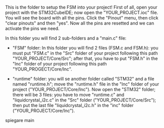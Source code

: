 This is the folder to setup the FSM into your project!
First of all, open your project with the STM32CubeIDE; now open the "YOUR_PROJECT.ioc" file. You will see the board with all the pins. Click the "Pinout" menu, then click "clear pinouts" and then "yes". Now all the pins are resetted and we can activate the pins we need.

In this folder you will find 2 sub-folders and a "main.c" file:

- "FSM" folder: In this folder you will find 2 files (FSM.c and FSM.h): you must put "FSM.c" in the "Src" folder of your project following this path "YOUR_PROJECT/Core/Src"; after that, you have to put "FSM.h" in the "Inc" folder of your project following this path "YOUR_PROGECT/Core/Inc".

- "runtime" folder: you will se another folder called "STM32" and a file named "runtime.h"; move the "runtime.h" file in the "Inc" folder of your project ("YOUR_PROJECT/Core/Inc"). Now open the "STM32" folder; there will be 3 files: you have to move "runtime.c" and "liquidcrystal_i2c.c" in the "Src" folder ("YOUR_PROJECT/Core/Src"); then put the last file "liquidcrystal_i2c.h" in the "inc" folder ("YOUR_PROJECT/Core/Inc").

spiegare main
